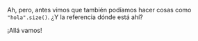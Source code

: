 Ah, pero, antes vimos que también podíamos hacer cosas como `"hola".size()`. ¿Y la referencia dónde está ahí?

¡Allá vamos!